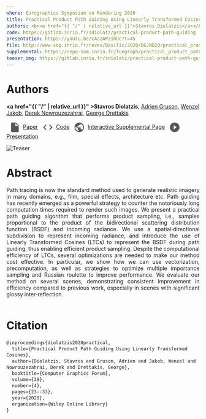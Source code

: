 ```yaml
---
where: Eurographics Symposium on Rendering 2020
title: Practical Product Path Guiding Using Linearly Transformed Cosines
authors: <b><a href="{{ "/" | relative_url }}">Stavros Diolatzis</a></b>, <a href="https://beltegeuse.github.io/research/">Adrien Gruson</a>, <a href="https://rgl.epfl.ch/people/wjakob/">Wenzel Jakob</a>, <a href="http://www.cim.mcgill.ca/~derek/">Derek Nowrouzezahrai</a>, <a href="http://www-sop.inria.fr/members/George.Drettakis/">George Drettakis</a>
code: https://gitlab.inria.fr/sdiolatz/practical-product-path-guiding
presentation: https://youtu.be/CAa2APz1hUc?t=45
file: http://www-sop.inria.fr/reves/Basilic/2020/DGJND20/practical_product_path_guiding_authors.pdf
supplemental: https://repo-sam.inria.fr/fungraph/practical_product_path_guiding/
teaser_img: https://gitlab.inria.fr/sdiolatz/practical-product-path-guiding/uploads/54c1899936910a5acd754f005197e87e/rect5434.png
---
```


# Authors

<b><a href="{{ "/" | relative_url }}" >Stavros Diolatzis</a></b>, <a href="https://beltegeuse.github.io/research/">Adrien Gruson</a>, <a href="https://rgl.epfl.ch/people/wjakob/">Wenzel Jakob</a>, <a href="http://www.cim.mcgill.ca/~derek/">Derek Nowrouzezahrai</a>, <a href="http://www-sop.inria.fr/members/George.Drettakis/">George Drettakis</a>

<p float="left">
  <a href="http://www-sop.inria.fr/reves/Basilic/2020/DGJND20/practical_product_path_guiding_authors.pdf"><img src="../assets/file.png" width="30" style="vertical-align:middle;margin:0px 5pt 0px"/><span>Paper</span></a>
  <a href="https://gitlab.inria.fr/sdiolatz/practical-product-path-guiding/"><img src="../assets/code.png" width="30" style="vertical-align:middle;margin:0px 5pt 0px"/><span>Code</span></a>
  <a href="https://repo-sam.inria.fr/fungraph/practical_product_path_guiding/"><img src="../assets/supp.png" width="30" style="vertical-align:middle;margin:0px 5pt 0px"/><span>Interactive Supplemental Page</span></a>
  <a href="https://youtu.be/CAa2APz1hUc?t=45"><img src="../assets/presentation.png" width="30" style="vertical-align:middle;margin:0px 5pt 0px"/><span>Presentation</span></a>
</p>


![Teaser](https://gitlab.inria.fr/sdiolatz/practical-product-path-guiding/uploads/f58aa8b579ee7f414d07de6e0ac8c3e5/Capture.PNG)

# Abstract

<div style="text-align: justify">Path tracing is now the standard method used to generate realistic imagery in many domains, e.g., film, special effects, architecture etc. Path guiding has recently emerged as a powerful strategy to counter the notoriously long computation times required to render such images. We present a practical path guiding algorithm that performs product sampling, i.e., samples proportional to the product of the bidirectional scattering distribution function (BSDF) and incoming radiance. We use a spatial‐directional subdivision to represent incoming radiance, and introduce the use of Linearly Transformed Cosines (LTCs) to represent the BSDF during path guiding, thus enabling efficient product sampling. Despite the computational efficiency of LTCs, several optimizations are needed to make our method cost effective. In particular, we show how we can use vectorization, precomputation, as well as strategies to optimize multiple importance sampling and Russian roulette to improve performance. We evaluate our method on several scenes, demonstrating consistent improvement in efficiency compared to previous work, especially in scenes with significant glossy inter‐reflection.</div><br />

# Citation

```
@inproceedings{diolatzis2020practical,
  title={Practical Product Path Guiding Using Linearly Transformed Cosines},
  author={Diolatzis, Stavros and Gruson, Adrien and Jakob, Wenzel and Nowrouzezahrai, Derek and Drettakis, George},
  booktitle={Computer Graphics Forum},
  volume={39},
  number={4},
  pages={23--33},
  year={2020},
  organization={Wiley Online Library}
}
```
